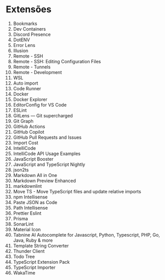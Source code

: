 # Extensões

1. Bookmarks
2. Dev Containers
3. Discord Presence
4. DotENV
5. Error Lens
6. Illusion
7. Remote - SSH
8. Remote - SSH: Editing Configuration Files
9. Remote - Tunnels
10. Remote - Development
11. WSL
12. Auto import
13. Code Runner
14. Docker
15. Docker Explorer
16. EditorConfig for VS Code
17. ESLint
18. GitLens — Git supercharged
19. Git Graph
20. GitHub Actions
21. GitHub Copilot
22. GitHub Pull Requests and Issues
23. Import Cost
24. IntelliCode
25. IntelliCode API Usage Examples
26. JavaScript Booster
27. JavaScript and TypeScript Nightly
28. json2ts
29. Markdown All in One
30. Markdown Preview Enhanced
31. markdownlint
32. Move TS - Move TypeScript files and update relative imports
33. npm Intellisense
34. Paste JSON as Code
35. Path Intellisense
36. Prettier Eslint
37. Prisma
38. SonarLint
39. Material Icon
40. Tabnine AI Autocomplete for Javascript, Python, Typescript, PHP, Go, Java, Ruby & more
41. Template String Converter
42. Thunder Client
43. Todo Tree
44. TypeScript Extension Pack
45. TypeScript Importer
46. WakaTime
